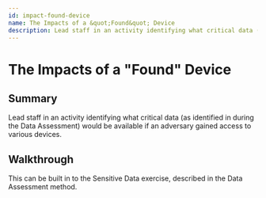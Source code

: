 ```yaml
---
id: impact-found-device
name: The Impacts of a &quot;Found&quot; Device
description: Lead staff in an activity identifying what critical data (as identified in during the Data Assessment) would be...
---
```

# The Impacts of a &quot;Found&quot; Device

## Summary

Lead staff in an activity identifying what critical data (as identified in during the Data Assessment) would be available if an adversary gained access to various devices.




## Walkthrough

This can be built in to the Sensitive Data exercise, described in the Data Assessment method.

